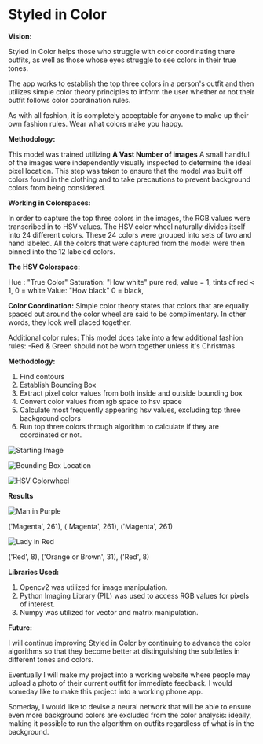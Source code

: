  # Styled in Color

**Vision:**

Styled in Color helps those who struggle with color coordinating there outfits, as well as those whose eyes struggle to see colors in their true tones.

The app works to establish the top three colors in a person's outfit and then utilizes simple color theory principles to inform the user whether or not their outfit follows color coordination rules.

As with all fashion, it is completely acceptable for anyone to make up their own fashion rules. Wear what colors make you happy.

**Methodology:**

  This model was trained utilizing **A Vast Number of images**
  A small handful of the images were independently visually inspected to determine the ideal pixel location. This step was taken to ensure that the model was built off colors found in the clothing and to take precautions to prevent background colors from being considered.

**Working in Colorspaces:**

  In order to capture the top three colors in the images, the RGB values were transcribed in to HSV values. The HSV color wheel naturally divides itself into 24 different colors. These 24 colors were grouped into sets of two and hand labeled. All the colors that were captured from the model were then binned into the 12 labeled colors.

**The HSV Colorspace:**

  Hue : "True Color"
  Saturation: "How white" pure red, value = 1, tints of red < 1,
              0 = white
  Value: "How black" 0 = black,

**Color Coordination:**
  Simple color theory states that colors that are equally spaced out around the color wheel are said to be complimentary. In other words, they look well placed together.

  Additional color rules:
    This model does take into a few additional fashion rules:
      -Red & Green should not be worn together unless it's Christmas

**Methodology:**

  1. Find contours
  2. Establish Bounding Box
  3. Extract pixel color values from both inside and outside bounding box
  4. Convert color values from rgb space to hsv space
  5. Calculate most frequently appearing hsv values, excluding top three background colors
  6. Run top three colors through algorithm to calculate if they are coordinated or not.

![Starting Image](https://github.com/NRahm/styled_in_color/blob/master/data/read_me_photos/sample_image_original.jpg)

![Bounding Box Location](https://github.com/NRahm/styled_in_color/blob/master/data/read_me_photos/bounding_box.jpg)

![HSV Colorwheel](https://github.com/NRahm/styled_in_color/blob/master/data/read_me_photos/color_wheel.jpg)

**Results**

![Man in Purple](https://github.com/NRahm/styled_in_color/blob/master/data/read_me_photos/man_in_purple.jpg)


('Magenta', 261), ('Magenta', 261), ('Magenta', 261)

![Lady in Red](https://github.com/NRahm/styled_in_color/blob/master/data/read_me_photos/red_bounding_box.jpg)

('Red', 8), ('Orange or Brown', 31), ('Red', 8)

**Libraries Used:**

  1. Opencv2 was utilized for image manipulation.
  2. Python Imaging Library (PIL) was used to access RGB values for pixels of interest.
  3. Numpy was utilized for vector and matrix manipulation.

**Future:**

I will continue improving Styled in Color by continuing to advance the color algorithms so that they become better at distinguishing the subtleties in different tones and colors.

Eventually I will make my project into a working website where people may upload a photo of their current outfit for immediate feedback. I would someday like to make this project into a working phone app.

Someday, I would like to devise a neural network that will be able to ensure even more background colors are excluded from the color analysis: ideally, making it possible to run the algorithm on outfits regardless of what is in the background.
